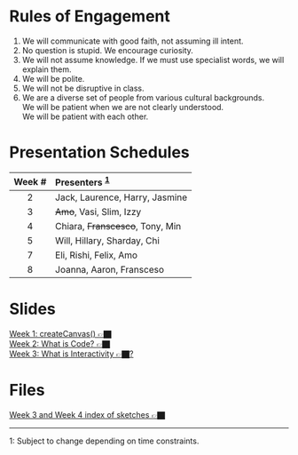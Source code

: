 # Rules of Engagement
1. We will communicate with good faith, not assuming ill intent.
2. No question is stupid. We encourage curiosity.
3. We will not assume knowledge. If we must use specialist words, we will explain them.
4. We will be polite.
5. We will not be disruptive in class. 
6. We are a diverse set of people from various cultural backgrounds.  
   We will be patient when we are not clearly understood.  
   We will be patient with each other.
   
# Presentation Schedules

|Week #|Presenters <sup>[1](#note1)<sup>                 |
|:----:|:------------------------------------------------|
|2     | Jack, Laurence, Harry, Jasmine                  |
|3     | ~~Amo~~, Vasi, Slim, Izzy                       |
|4     | Chiara, ~~Franscesco~~, Tony, Min               |
|5     | Will, Hillary, Sharday, Chi                     |
|7     | Eli, Rishi, Felix, Amo                          |
|8     | Joanna, Aaron, Fransceso                        |

# Slides
[Week 1: createCanvas() 👉🏿](Slides/Week1_CreateCanvas.html)  
[Week 2: What is Code? 👉🏿](Slides/Week2_WhatIsCode.html)  
[Week 3: What is Interactivity 👉🏿?](Slides/Week3_Interactivity.html)

# Files
[Week 3 and Week 4 index of sketches 👉🏿](Slides/Week4.html)


---

<a name="note1">1</a>: Subject to change depending on time constraints.
